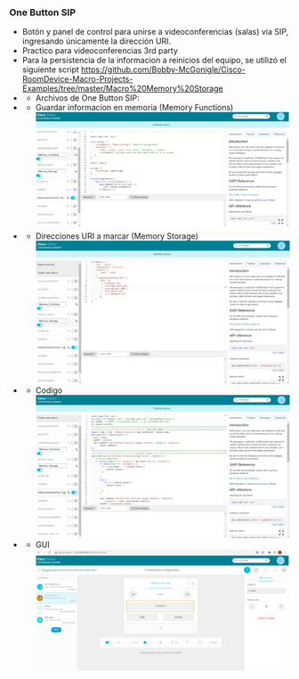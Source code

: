### One Button SIP
- Botón y panel de control para unirse a videoconferencias (salas) via SIP, ingresando únicamente la dirección URI.
- Practico para videoconferencias 3rd party 
- Para la persistencia de la informacion a reinicios del equipo, se utilizó el siguiente script  https://github.com/Bobby-McGonigle/Cisco-RoomDevice-Macro-Projects-Examples/tree/master/Macro%20Memory%20Storage
- - Archivos de One Button SIP:
- - Guardar informacion en memoria (Memory Functions) 
![alt text](https://github.com/JoseRev/XAPI-Macro-Telepresence/blob/main/img/memory_functions.png?raw=true)
- - Direcciones URI a marcar (Memory Storage)
![alt text](https://github.com/JoseRev/XAPI-Macro-Telepresence/blob/main/img/memory_storage.png?raw=true)
 - - Codigo
![alt text](https://github.com/JoseRev/XAPI-Macro-Telepresence/blob/main/img/Conference%20Code.png?raw=true)
 - - GUI
![alt text](https://github.com/JoseRev/XAPI-Macro-Telepresence/blob/main/img/One%20Button%20SIP.png?raw=true)
